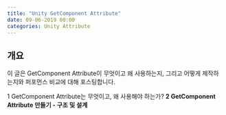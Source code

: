 ```yaml
---
title: "Unity GetComponent Attribute"
date: 09-06-2019 00:00
categories: Unity Attribute
---
```


## 개요
이 글은 GetComponent Attribute이 무엇이고 왜 사용하는지,
그리고 어떻게 제작하는지와 퍼포먼스 비교에 대해 포스팅합니다.

1 GetComponent Attribute는 무엇이고, 왜 사용해야 하는가?
**2 GetComponent Attribute 만들기 - 구조 및 설계**
